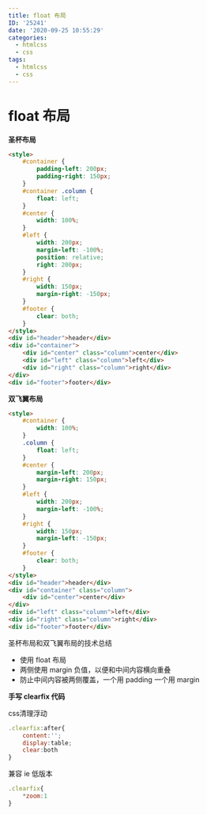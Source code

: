 ```yaml
---
title: float 布局
ID: '25241'
date: '2020-09-25 10:55:29'
categories:
  - htmlcss
  - css
tags:
  - htmlcss
  - css
---
```


# float 布局

**圣杯布局**

<html-demo>

``` html
<style>
    #container {
        padding-left: 200px;
        padding-right: 150px;
    }
    #container .column {
        float: left;
    }
    #center {
        width: 100%;
    }
    #left {
        width: 200px;
        margin-left: -100%;
        position: relative;
        right: 200px;
    }
    #right {
        width: 150px;
        margin-right: -150px;
    }
    #footer {
        clear: both;
    }
</style>
<div id="header">header</div>
<div id="container">
    <div id="center" class="column">center</div>
    <div id="left" class="column">left</div>
    <div id="right" class="column">right</div>
</div>
<div id="footer">footer</div>
```

</html-demo>

**双飞翼布局**

<html-demo>

``` html
<style>
    #container {
        width: 100%;
    }
    .column {
        float: left;
    }
    #center {
        margin-left: 200px;
        margin-right: 150px;
    }
    #left {
        width: 200px;
        margin-left: -100%;
    }
    #right {
        width: 150px;
        margin-left: -150px;
    }
    #footer {
        clear: both;
    }
</style>
<div id="header">header</div>
<div id="container" class="column">
    <div id="center">center</div>
</div>
<div id="left" class="column">left</div>
<div id="right" class="column">right</div>
<div id="footer">footer</div>   
```

</html-demo>

圣杯布局和双飞翼布局的技术总结

- 使用 float 布局
- 两侧使用 margin 负值，以便和中间内容横向重叠
- 防止中间内容被两侧覆盖，一个用 padding 一个用 margin

**手写 clearfix 代码**

css清理浮动

``` js 
.clearfix:after{
    content:'';
    display:table;
    clear:both
}
```

兼容 ie 低版本

``` js 
.clearfix{
    *zoom:1
}
```
 
 
 
 
 
 
 
 
 
 
 
 
 
 
 
 
 
 
 
 
 
